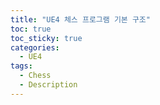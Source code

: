 ```yaml
---
title: "UE4 체스 프로그램 기본 구조"
toc: true
toc_sticky: true
categories:
  - UE4
tags:
  - Chess
  - Description
---
```


<!--break-->
